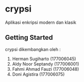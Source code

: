 # crypsi

Aplikasi enkripsi modern dan klasik

## Getting Started
crypsi dikembangkan oleh :
1. Herman Sugiharto (177006045)
2. Aldy Noor Septandy (177006001)
3. Fahmi Ahmad Fauzi (177006048)
4. Doni Agistira (177006075)